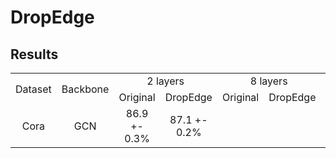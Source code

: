 # DropEdge



## Results

<table style="text-align:center;">
  <tr>
    <td rowspan=2>Dataset</td>
    <td rowspan=2>Backbone</td>
    <td colspan=2>2 layers</td>
    <td colspan=2>8 layers</td>
    <td colspan=2>32 layers</td>
  </tr>
  <tr>
    <td align=center>Original</td>
    <td align=center>DropEdge</td>
    <td align=center>Original</td>
    <td align=center>DropEdge</td>
    <td align=center>Original</td>
    <td align=center>DropEdge</td>
  </tr>
  <tr>
    <td rowspan=4 align=center>Cora</td>
    <td align=center>GCN</td>
    <td>86.9 +- 0.3%</td>
    <td>87.1 +- 0.2%</td>
  </tr>
</table>
